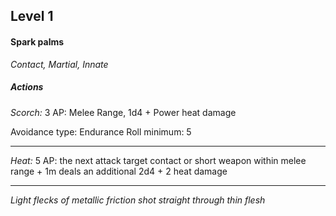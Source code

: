 ## Level 1
#### Spark palms
*Contact, Martial, Innate*

##### Actions

*Scorch:* 3 AP: Melee Range, 1d4 + Power heat damage

Avoidance type: Endurance
Roll minimum: 5

---

*Heat:* 5 AP: the next attack target contact or short weapon within melee range + 1m deals an additional 2d4 + 2 heat damage

---
*Light flecks of metallic friction shot straight through thin flesh*